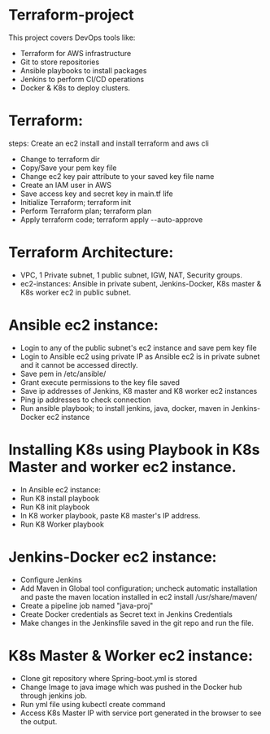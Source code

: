 # Terraform-project

This project covers DevOps tools like:
* Terraform for AWS infrastructure
* Git to store repositories
* Ansible playbooks to install packages
* Jenkins to perform CI/CD operations
* Docker & K8s to deploy clusters.

# Terraform: 
steps: Create an ec2 install and install terraform and aws cli
* Change to terraform dir
* Copy/Save your pem key file
* Change ec2 key pair attribute to your saved key file name
* Create an IAM user in AWS
* Save access key and secret key in main.tf life 
* Initialize Terraform; terraform init
* Perform Terraform plan; terraform plan
* Apply terraform code; terraform apply --auto-approve

# Terraform Architecture:
* VPC, 1 Private subnet, 1 public subnet, IGW, NAT, Security groups.
* ec2-instances: Ansible in private subent, Jenkins-Docker, K8s master & K8s worker ec2 in public subnet.

# Ansible ec2 instance:
* Login to any of the public subnet's ec2 instance and save pem key file
* Login to Ansible ec2 using private IP as Ansible ec2 is in private subnet and it cannot be accessed directly.
* Save pem in /etc/ansible/<key-pair>
* Grant execute permissions to the key file saved
* Save ip addresses of Jenkins, K8 master and K8 worker ec2 instances
* Ping ip addresses to check connection
* Run ansible playbook; to install jenkins, java, docker, maven in Jenkins-Docker ec2 instance

# Installing K8s using Playbook in K8s Master and worker ec2 instance.
* In Ansible ec2 instance:
* Run K8 install playbook
* Run K8 init playbook
* In K8 worker playbook, paste K8 master's IP address.
* Run K8 Worker playbook

# Jenkins-Docker ec2 instance:
* Configure Jenkins
* Add Maven in Global tool configuration; uncheck automatic installation and paste the maven location installed in ec2 install /usr/share/maven/
* Create a pipeline job named "java-proj"
* Create Docker credentials as Secret text in Jenkins Credentials
* Make changes in the Jenkinsfile saved in the git repo and run the file.

# K8s Master & Worker ec2 instance:
* Clone git repository where Spring-boot.yml is stored
* Change Image to java image which was pushed in the Docker hub through jenkins job.
* Run yml file using kubectl create command
* Access K8s Master IP with service port generated in the browser to see the output.
